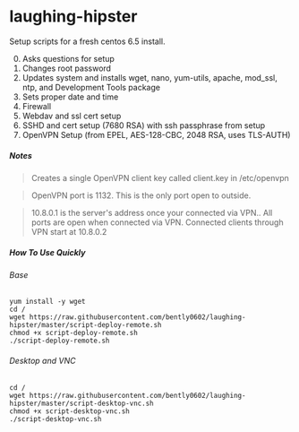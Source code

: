 laughing-hipster
================

Setup scripts for a fresh centos 6.5 install.

0. Asks questions for setup
1. Changes root password
2. Updates system and installs wget, nano, yum-utils, apache, mod_ssl, ntp, and Development Tools package
3. Sets proper date and time
4. Firewall
5. Webdav and ssl cert setup
6. SSHD and cert setup (7680 RSA) with ssh passphrase from setup
7. OpenVPN Setup (from EPEL, AES-128-CBC, 2048 RSA, uses TLS-AUTH)

##### Notes
> Creates a single OpenVPN client key called client.key in /etc/openvpn

> OpenVPN port is 1132. This is the only port open to outside.

> 10.8.0.1 is the server's address once your connected via VPN.. All ports are open when connected via VPN.
> Connected clients through VPN start at 10.8.0.2

##### How To Use Quickly

###### Base
```Shell
yum install -y wget
cd /
wget https://raw.githubusercontent.com/bently0602/laughing-hipster/master/script-deploy-remote.sh
chmod +x script-deploy-remote.sh
./script-deploy-remote.sh
```

###### Desktop and VNC
```Shell
cd /
wget https://raw.githubusercontent.com/bently0602/laughing-hipster/master/script-desktop-vnc.sh
chmod +x script-desktop-vnc.sh
./script-desktop-vnc.sh
```
